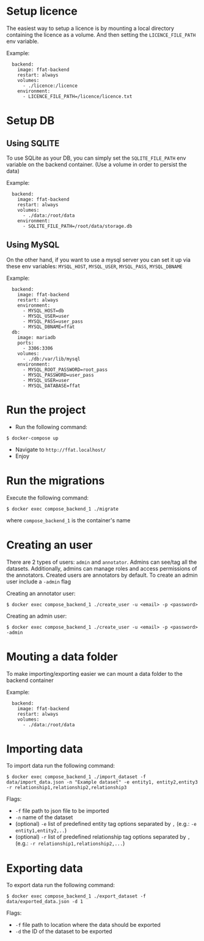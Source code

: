 # Setup licence
The easiest way to setup a licence is by mounting a local directory containing the licence as a volume. And then setting the `LICENCE_FILE_PATH` env variable.

Example:

```docker-compose
  backend:
    image: ffat-backend
    restart: always
    volumes:
      - ./licence:/licence
    environment:
      - LICENCE_FILE_PATH=/licence/licence.txt
```
# Setup DB
## Using SQLITE
To use SQLite as your DB, you can simply set the `SQLITE_FILE_PATH` env variable on the backend container. (Use a volume in order to persist the data)

Example:

```docker-compose
  backend:
    image: ffat-backend
    restart: always
    volumes:
      - ./data:/root/data
    environment:
      - SQLITE_FILE_PATH=/root/data/storage.db
```
## Using MySQL
On the other hand, if you want to use a mysql server you can set it up via these env variables: `MYSQL_HOST`, `MYSQL_USER`, `MYSQL_PASS`,  `MYSQL_DBNAME`

Example:

```docker-compose
  backend:
    image: ffat-backend
    restart: always
    environment:
      - MYSQL_HOST=db
      - MYSQL_USER=user
      - MYSQL_PASS=user_pass
      - MYSQL_DBNAME=ffat
  db:
    image: mariadb
    ports:
      - 3306:3306
    volumes:
      - ./db:/var/lib/mysql
    environment:
      - MYSQL_ROOT_PASSWORD=root_pass
      - MYSQL_PASSWORD=user_pass
      - MYSQL_USER=user
      - MYSQL_DATABASE=ffat
```

# Run the project
* Run the following command:

```console
$ docker-compose up
```

* Navigate to `http://ffat.localhost/`
* Enjoy

# Run the migrations
Execute the following command:

```console
$ docker exec compose_backend_1 ./migrate
```
where `compose_backend_1` is the container's name

# Creating an user
There are 2 types of users: `admin` and `annotator`. Admins can see/tag all the datasets. Additionally, admins can manage roles and access permissions of the annotators. Created users are annotators by default. To create an admin user include a `-admin` flag

Creating an annotator user:

```console
$ docker exec compose_backend_1 ./create_user -u <email> -p <password>
```

Creating an admin user:

```console
$ docker exec compose_backend_1 ./create_user -u <email> -p <password> -admin
```

# Mouting a data folder
To make importing/exporting easier we can mount a data folder to the backend container

Example:

```docker-compose
  backend:
    image: ffat-backend
    restart: always
    volumes:
      - ./data:/root/data
```

# Importing data
To import data run the following command:

```console
$ docker exec compose_backend_1 ./import_dataset -f data/import_data.json -n "Example dataset" -e entity1, entity2,entity3 -r relationship1,relationship2,relationship3
```

Flags:

* `-f` file path to json file to be imported
* `-n` name of the dataset
* (optional) `-e` list of predefined entity tag options separated by `,` (e.g.: `-e entity1,entity2,..`)
* (optional) `-r` list of predefined relationship tag options separated by `,` (e.g.: `-r relationship1,relationship2,...`)


# Exporting data
To export data run the following command:

```console
$ docker exec compose_backend_1 ./export_dataset -f data/exported_data.json -d 1
```
Flags:

* `-f` file path to location where the data should be exported
* `-d` the ID of the dataset to be exported



